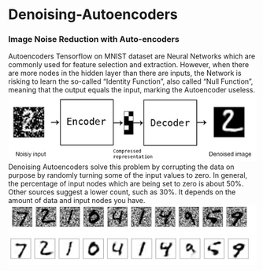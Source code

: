 # Denoising-Autoencoders
### Image Noise Reduction with Auto-encoders

Autoencoders Tensorflow on MNIST dataset are Neural Networks which are commonly used for feature selection and extraction. However, when there are more nodes in the hidden layer than there are inputs, the Network is risking to learn the so-called “Identity Function”, also called “Null Function”, meaning that the output equals the input, marking the Autoencoder useless.
![](https://github.com/PriyaJ28/Denoising-Autoencoders---Tensorflow/blob/master/keras_denoising_autoencoder_overview.png)
Denoising Autoencoders solve this problem by corrupting the data on purpose by randomly turning some of the input values to zero. In general, the percentage of input nodes which are being set to zero is about 50%. Other sources suggest a lower count, such as 30%. It depends on the amount of data and input nodes you have.
![](https://github.com/PriyaJ28/Denoising-Autoencoders---Tensorflow/blob/master/demo-%20initial.png)
![](https://github.com/PriyaJ28/Denoising-Autoencoders---Tensorflow/blob/master/demo-%20decoded.jpg)
